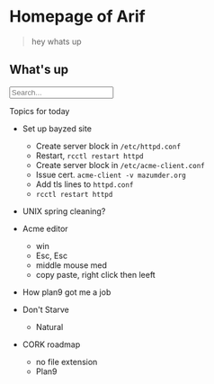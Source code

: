 # Homepage of Arif

> hey whats up

## What's up

<input id="sB" placeholder="Search..."><div id="sR"></div><script src="/src/search.js"></script>

Topics for today

- Set up bayzed site
	- Create server block in `/etc/httpd.conf`
	- Restart, `rcctl restart httpd`
	- Create server block in `/etc/acme-client.conf`
	- Issue cert. `acme-client -v mazumder.org`
	- Add tls lines to `httpd.conf`
	- `rcctl restart httpd`

- UNIX spring cleaning?

- Acme editor
	- win
	- Esc, Esc
	- middle mouse med
	- copy paste, right click then leeft

- How plan9 got me a job

- Don't Starve
	- Natural

- CORK roadmap
	-  no file extension 
	- Plan9



